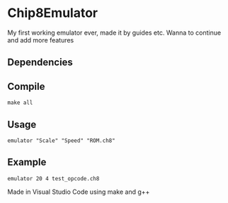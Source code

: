 # Chip8Emulator

My first working emulator ever, made it by guides etc.
Wanna to continue and add more features

## Dependencies


## Compile
`make all`

## Usage
`emulator "Scale" "Speed" "ROM.ch8"`

## Example
`emulator 20 4 test_opcode.ch8`

Made in Visual Studio Code using make and g++